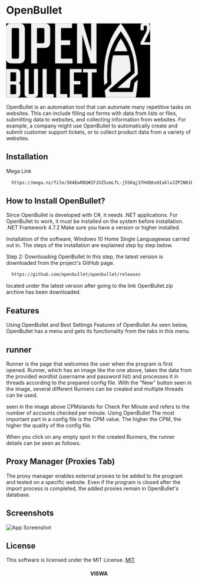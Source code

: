 
# OpenBullet
![logo](https://github.com/20MH1A04H9/OPenBullet/blob/main/img/logo.webp)


OpenBullet is an automation tool that can automate many repetitive tasks on websites. This can include filling out forms with data from lists or files, submitting data to websites, and collecting information from websites. For example, a company might use OpenBullet to automatically create and submit customer support tickets, or to collect product data from a variety of websites.


## Installation

Mega Link

```bash
  https://mega.nz/file/5KAEwRDQ#2FihZ5xmLfL-j5SKqj37HdQ6sHIaklx2ZP2N01Eq4OU

```
## How to Install OpenBullet?

Since OpenBullet is developed with C#, it needs .NET applications. For OpenBullet to work, it must be installed on the system before installation. .NET Framework 4.7.2 Make sure you have a version or higher installed.

Installation of the software, Windows 10 Home Single Languagewas carried out in. The steps of the installation are explained step by step below.

Step 2: Downloading OpenBullet
In this step, the latest version is downloaded from the project's GitHub page.
```bash
  https://github.com/openbullet/openbullet/releases
```    
located under the latest version after going to the link OpenBullet.zip archive has been downloaded.
## Features

Using OpenBullet and Best Settings
Features of OpenBullet
As seen below, OpenBullet has a menu and gets its functionality from the tabs in this menu.



## runner

Runner is the page that welcomes the user when the program is first opened.
Runner, which has an image like the one above, takes the data from the provided wordlist (username and password list) and processes it in threads according to the prepared config file. With the "New" button seen in the image, several different Runners can be created and multiple threads can be used.



seen in the image above CPMstands for Check Per Minute and refers to the number of accounts checked per minute. Using OpenBullet The most important part in a config file is the CPM value. The higher the CPM, the higher the quality of the config file.

When you click on any empty spot in the created Runners, the runner details can be seen as follows.


## Proxy Manager (Proxies Tab)

The proxy manager enables external proxies to be added to the program and tested on a specific website. Even if the program is closed after the import process is completed, the added proxies remain in OpenBullet's database.


## Screenshots

![App Screenshot](https://via.placeholder.com/468x300?text=App+Screenshot+Here)


## License

This software is licensed under the MIT License. [MIT](https://choosealicense.com/licenses/mit/)

#### **<p align="center">VISWA</p>**

